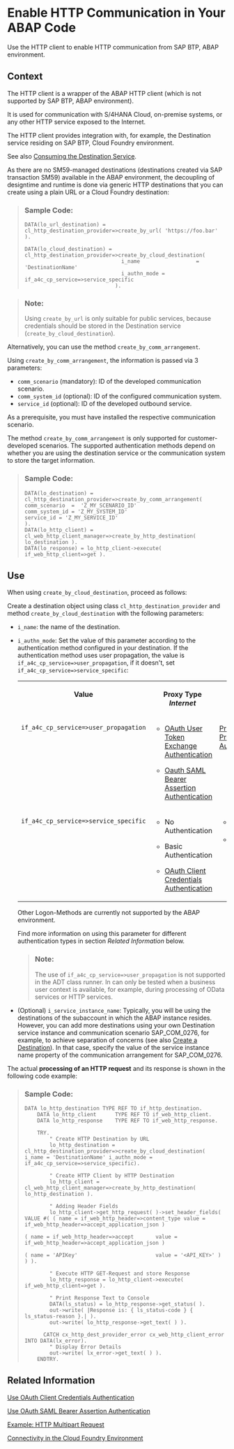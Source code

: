 <!-- loiocef1ada754154d11b5701ab60e6ab412 -->

# Enable HTTP Communication in Your ABAP Code

Use the HTTP client to enable HTTP communication from SAP BTP, ABAP environment.



<a name="loiocef1ada754154d11b5701ab60e6ab412__section_p55_pmc_1hb"/>

## Context

The HTTP client is a wrapper of the ABAP HTTP client \(which is not supported by SAP BTP, ABAP environment\).

It is used for communication with S/4HANA Cloud, on-premise systems, or any other HTTP service exposed to the Internet.

The HTTP client provides integration with, for example, the Destination service residing on SAP BTP, Cloud Foundry environment.

See also [Consuming the Destination Service](https://help.sap.com/viewer/cca91383641e40ffbe03bdc78f00f681/Cloud/en-US/7e306250e08340f89d6c103e28840f30.html).

As there are no SM59-managed destinations \(destinations created via SAP transaction SM59\) available in the ABAP environment, the decoupling of designtime and runtime is done via generic HTTP destinations that you can create using a plain URL or a Cloud Foundry destination:

> ### Sample Code:  
> ```lang-abap
> DATA(lo_url_destination) = cl_http_destination_provider=>create_by_url( 'https://foo.bar' ).
>  
> DATA(lo_cloud_destination) = cl_http_destination_provider=>create_by_cloud_destination(
>                                i_name                  = 'DestinationName'
>                                i_authn_mode = if_a4c_cp_service=>service_specific
>                              ).
> 
> ```

> ### Note:  
> Using `create_by_url` is only suitable for public services, because credentials should be stored in the Destination service \(`create_by_cloud_destination`\).



Alternatively, you can use the method `create_by_comm_arrangement`.

Using `create_by_comm_arrangement`, the information is passed via 3 parameters:

-   `comm_scenario` \(mandatory\): ID of the developed communication scenario.
-   `comm_system_id` \(optional\): ID of the configured communication system.
-   `service_id` \(optional\): ID of the developed outbound service.

As a prerequisite, you must have installed the respective communication scenario.

The method `create_by_comm_arrangement` is only supported for customer-developed scenarios. The supported authentication methods depend on whether you are using the destination service or the communication system to store the target information.

> ### Sample Code:  
> ```lang-abap
> DATA(lo_destination) = cl_http_destination_provider=>create_by_comm_arrangement( 
> comm_scenario  =  'Z_MY_SCENARIO_ID' 
> comm_system_id = 'Z_MY_SYSTEM_ID' 
> service_id = 'Z_MY_SERVICE_ID'
> ).
> DATA(lo_http_client) = cl_web_http_client_manager=>create_by_http_destination( lo_destination ).
> DATA(lo_response) = lo_http_client->execute( if_web_http_client=>get ).
> 
> ```



<a name="loiocef1ada754154d11b5701ab60e6ab412__section_b2w_pmc_1hb"/>

## Use

When using `create_by_cloud_destination`, proceed as follows:

Create a destination object using class `cl_http_destination_provider` and method `create_by_cloud_destination` with the following parameters:

-   `i_name`: the name of the destination.
-   `i_authn_mode`: Set the value of this parameter according to the authentication method configured in your destination. If the authentication method uses user propagation, the value is `if_a4c_cp_service=>user_propagation`, if it doesn't, set `if_a4c_cp_service=>service_specific`:


    <table>
    <tr>
    <th valign="top">

    Value


    
    </th>
    <th valign="top">

    Proxy Type *Internet*


    
    </th>
    <th valign="top">

    Proxy Type *OnPremise*


    
    </th>
    </tr>
    <tr>
    <td valign="top">

    `if_a4c_cp_service=>user_propagation`


    
    </td>
    <td valign="top">

    -   [OAuth User Token Exchange Authentication](https://help.sap.com/viewer/cca91383641e40ffbe03bdc78f00f681/Cloud/en-US/e3c333f9de6245fca326993f2397c13a.html)

    -   [Oauth SAML Bearer Assertion Authentication](https://help.sap.com/viewer/DRAFT/cca91383641e40ffbe03bdc78f00f681/Validation/en-US/c69ea6aacd714ad2ae8ceb5fc3ceea56.html)



    
    </td>
    <td valign="top">

     [Principal Propagation Authentication](https://help.sap.com/viewer/cca91383641e40ffbe03bdc78f00f681/Cloud/en-US/73194cc419894433994c5f0444b4c6a1.html) 


    
    </td>
    </tr>
    <tr>
    <td valign="top">

    `if_a4c_cp_service=>service_specific`


    
    </td>
    <td valign="top">

    -   No Authentication

    -   Basic Authentication

    -   [OAuth Client Credentials Authentication](https://help.sap.com/viewer/cca91383641e40ffbe03bdc78f00f681/Cloud/en-US/4e1d742a3d45472d83b411e141729795.html)



    
    </td>
    <td valign="top">

    -   No Authentication
    -   Basic Authentication


    
    </td>
    </tr>
    </table>
    
    Other Logon-Methods are currently not supported by the ABAP environment.

    Find more information on using this parameter for different authentication types in section *Related Information* below.

    > ### Note:  
    > The use of `if_a4c_cp_service=>user_propagation` is not supported in the ADT class runner. In can only be tested when a business user context is available, for example, during processing of OData services or HTTP services.


 

-   \(Optional\) `i_service_instance_name`: Typically, you will be using the destinations of the subaccount in which the ABAP instance resides. However, you can add more destinations using your own Destination service instance and communication scenario SAP\_COM\_0276, for example, to achieve separation of concerns \(see also [Create a Destination](create-a-destination-3fa7934.md)\). In that case, specify the value of the service instance name property of the communication arrangement for SAP\_COM\_0276.

The actual **processing of an HTTP request** and its response is shown in the following code example:

> ### Sample Code:  
> ```lang-abap
> DATA lo_http_destination TYPE REF TO if_http_destination.
>     DATA lo_http_client      TYPE REF TO if_web_http_client.
>     DATA lo_http_response    TYPE REF TO if_web_http_response.
> 
>     TRY.
>         " Create HTTP Destination by URL
>         lo_http_destination = cl_http_destination_provider=>create_by_cloud_destination( i_name = 'DestinationName' i_authn_mode = if_a4c_cp_service=>service_specific).
> 
>         " Create HTTP Client by HTTP Destination
>         lo_http_client = cl_web_http_client_manager=>create_by_http_destination( lo_http_destination ).
> 
>         " Adding Header Fields
>         lo_http_client->get_http_request( )->set_header_fields( VALUE #( ( name = if_web_http_header=>content_type value = if_web_http_header=>accept_application_json )
>                                                                          ( name = if_web_http_header=>accept       value = if_web_http_header=>accept_application_json )
>                                                                          ( name = 'APIKey'                         value = '<API_KEY>' ) ) ).
> 
>         " Execute HTTP GET-Request and store Response
>         lo_http_response = lo_http_client->execute( if_web_http_client=>get ).
> 
>         " Print Response Text to Console
>         DATA(ls_status) = lo_http_response->get_status( ).
>         out->write( |Response is: { ls_status-code } { ls_status-reason }.| ).
>         out->write( lo_http_response->get_text( ) ).
> 
>       CATCH cx_http_dest_provider_error cx_web_http_client_error INTO DATA(lx_error).
>         " Display Error Details
>         out->write( lx_error->get_text( ) ).
>     ENDTRY.
> 
> ```



<a name="loiocef1ada754154d11b5701ab60e6ab412__section_vb2_2nn_5mb"/>

## Related Information

[Use OAuth Client Credentials Authentication](use-oauth-client-credentials-authentication-60bfb24.md)

[Use OAuth SAML Bearer Assertion Authentication](use-oauth-saml-bearer-assertion-authentication-d6e2db5.md)

[Example: HTTP Multipart Request](example-http-multipart-request-4e3cc67.md)

[Connectivity in the Cloud Foundry Environment](https://help.sap.com/viewer/cca91383641e40ffbe03bdc78f00f681/Cloud/en-US/34010ace6ac84574a4ad02f5055d3597.html)

